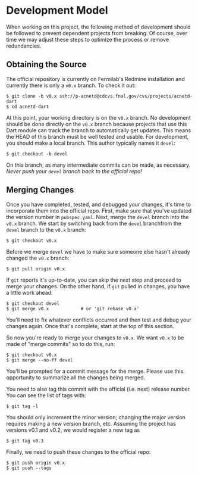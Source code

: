 # Development Model

When working on this project, the following method of development should be
followed to prevent dependent projects from breaking. Of course, over time we
may adjust these steps to optimize the process or remove redundancies.

## Obtaining the Source

The official repository is currently on Fermilab's Redmine installation and
currently there is only a `v0.x` branch. To check it out:

    $ git clone -b v0.x ssh://p-acnetd@cdcvs.fnal.gov/cvs/projects/acnetd-dart
    $ cd acnetd-dart

At this point, your working directory is on the `v0.x` branch. No development
should be done directly on the `v0.x` branch because projects that use this
Dart module can track the branch to automatically get updates. This means the
HEAD of this branch must be well tested and usable. For development, you should
make a local branch. This author typically names it `devel`:

    $ git checkout -b devel

On this branch, as many intermediate commits can be made, as necessary. *Never
push your `devel` branch back to the official repo!*

## Merging Changes

Once you have completed, tested, and debugged your changes, it's time to
incorporate them into the official repo. First, make sure that you've updated
the version number in `pubspec.yaml`. Next, merge the `devel` branch into the
`v0.x` branch. We start by switching back from the `devel` branchfrom the `devel` branch  to the `v0.x` branch:

    $ git checkout v0.x

Before we merge `devel` we have to make sure someone else hasn't already
changed the `v0.x` branch:

    $ git pull origin v0.x

If `git` reports it's up-to-date, you can skip the next step and proceed to
merge your changes. On the other hand, if `git` pulled in changes, you have a
little work ahead:

    $ git checkout devel
    $ git merge v0.x            # or 'git rebase v0.x'

You'll need to fix whatever conflicts occurred and then test and debug your
changes again. Once that's complete, start at the top of this section.

So now you're ready to merge your changes to `v0.x`. We want `v0.x` to be made
of "merge commits" so to do this, run:

    $ git checkout v0.x
    $ git merge --no-ff devel

You'll be prompted for a commit message for the merge. Please use this
opportunity to summarize all the changes being merged.

You need to also tag this commit with the official (i.e. next) release number.
You can see the list of tags with:

    $ git tag -l

You should only increment the minor version; changing the major version
requires making a new version branch, etc. Assuming the project has versions
v0.1 and v0.2, we would register a new tag as

    $ git tag v0.3

Finally, we need to push these changes to the official repo:

    $ git push origin v0.x
    $ git push --tags
